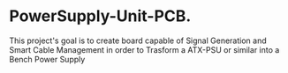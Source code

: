 # PowerSupply-Unit-PCB.
This project's goal is to create board capable of Signal Generation and Smart Cable Management in order to Trasform a ATX-PSU or similar into a Bench Power Supply
